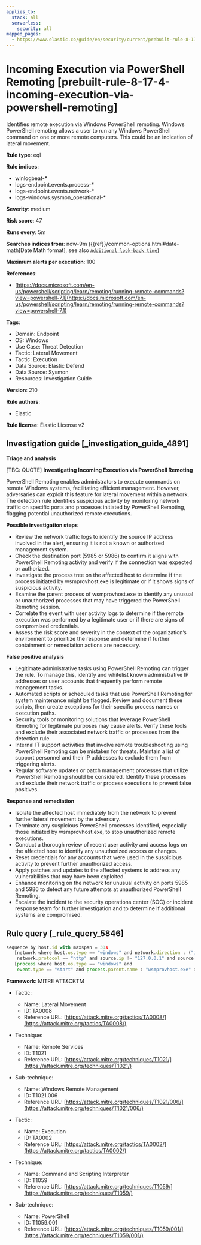 ```yaml
---
applies_to:
  stack: all
  serverless:
    security: all
mapped_pages:
  - https://www.elastic.co/guide/en/security/current/prebuilt-rule-8-17-4-incoming-execution-via-powershell-remoting.html
---
```


# Incoming Execution via PowerShell Remoting [prebuilt-rule-8-17-4-incoming-execution-via-powershell-remoting]

Identifies remote execution via Windows PowerShell remoting. Windows PowerShell remoting allows a user to run any Windows PowerShell command on one or more remote computers. This could be an indication of lateral movement.

**Rule type**: eql

**Rule indices**:

* winlogbeat-*
* logs-endpoint.events.process-*
* logs-endpoint.events.network-*
* logs-windows.sysmon_operational-*

**Severity**: medium

**Risk score**: 47

**Runs every**: 5m

**Searches indices from**: now-9m ({{ref}}/common-options.html#date-math[Date Math format], see also [`Additional look-back time`](docs-content://solutions/security/detect-and-alert/create-detection-rule.md#rule-schedule))

**Maximum alerts per execution**: 100

**References**:

* [https://docs.microsoft.com/en-us/powershell/scripting/learn/remoting/running-remote-commands?view=powershell-7.1](https://docs.microsoft.com/en-us/powershell/scripting/learn/remoting/running-remote-commands?view=powershell-7.1)

**Tags**:

* Domain: Endpoint
* OS: Windows
* Use Case: Threat Detection
* Tactic: Lateral Movement
* Tactic: Execution
* Data Source: Elastic Defend
* Data Source: Sysmon
* Resources: Investigation Guide

**Version**: 210

**Rule authors**:

* Elastic

**Rule license**: Elastic License v2

## Investigation guide [_investigation_guide_4891]

**Triage and analysis**

[TBC: QUOTE]
**Investigating Incoming Execution via PowerShell Remoting**

PowerShell Remoting enables administrators to execute commands on remote Windows systems, facilitating efficient management. However, adversaries can exploit this feature for lateral movement within a network. The detection rule identifies suspicious activity by monitoring network traffic on specific ports and processes initiated by PowerShell Remoting, flagging potential unauthorized remote executions.

**Possible investigation steps**

* Review the network traffic logs to identify the source IP address involved in the alert, ensuring it is not a known or authorized management system.
* Check the destination port (5985 or 5986) to confirm it aligns with PowerShell Remoting activity and verify if the connection was expected or authorized.
* Investigate the process tree on the affected host to determine if the process initiated by wsmprovhost.exe is legitimate or if it shows signs of suspicious activity.
* Examine the parent process of wsmprovhost.exe to identify any unusual or unauthorized processes that may have triggered the PowerShell Remoting session.
* Correlate the event with user activity logs to determine if the remote execution was performed by a legitimate user or if there are signs of compromised credentials.
* Assess the risk score and severity in the context of the organization’s environment to prioritize the response and determine if further containment or remediation actions are necessary.

**False positive analysis**

* Legitimate administrative tasks using PowerShell Remoting can trigger the rule. To manage this, identify and whitelist known administrative IP addresses or user accounts that frequently perform remote management tasks.
* Automated scripts or scheduled tasks that use PowerShell Remoting for system maintenance might be flagged. Review and document these scripts, then create exceptions for their specific process names or execution paths.
* Security tools or monitoring solutions that leverage PowerShell Remoting for legitimate purposes may cause alerts. Verify these tools and exclude their associated network traffic or processes from the detection rule.
* Internal IT support activities that involve remote troubleshooting using PowerShell Remoting can be mistaken for threats. Maintain a list of support personnel and their IP addresses to exclude them from triggering alerts.
* Regular software updates or patch management processes that utilize PowerShell Remoting should be considered. Identify these processes and exclude their network traffic or process executions to prevent false positives.

**Response and remediation**

* Isolate the affected host immediately from the network to prevent further lateral movement by the adversary.
* Terminate any suspicious PowerShell processes identified, especially those initiated by wsmprovhost.exe, to stop unauthorized remote executions.
* Conduct a thorough review of recent user activity and access logs on the affected host to identify any unauthorized access or changes.
* Reset credentials for any accounts that were used in the suspicious activity to prevent further unauthorized access.
* Apply patches and updates to the affected systems to address any vulnerabilities that may have been exploited.
* Enhance monitoring on the network for unusual activity on ports 5985 and 5986 to detect any future attempts at unauthorized PowerShell Remoting.
* Escalate the incident to the security operations center (SOC) or incident response team for further investigation and to determine if additional systems are compromised.


## Rule query [_rule_query_5846]

```js
sequence by host.id with maxspan = 30s
   [network where host.os.type == "windows" and network.direction : ("incoming", "ingress") and destination.port in (5985, 5986) and
    network.protocol == "http" and source.ip != "127.0.0.1" and source.ip != "::1"]
   [process where host.os.type == "windows" and
    event.type == "start" and process.parent.name : "wsmprovhost.exe" and not process.executable : "?:\\Windows\\System32\\conhost.exe"]
```

**Framework**: MITRE ATT&CKTM

* Tactic:

    * Name: Lateral Movement
    * ID: TA0008
    * Reference URL: [https://attack.mitre.org/tactics/TA0008/](https://attack.mitre.org/tactics/TA0008/)

* Technique:

    * Name: Remote Services
    * ID: T1021
    * Reference URL: [https://attack.mitre.org/techniques/T1021/](https://attack.mitre.org/techniques/T1021/)

* Sub-technique:

    * Name: Windows Remote Management
    * ID: T1021.006
    * Reference URL: [https://attack.mitre.org/techniques/T1021/006/](https://attack.mitre.org/techniques/T1021/006/)

* Tactic:

    * Name: Execution
    * ID: TA0002
    * Reference URL: [https://attack.mitre.org/tactics/TA0002/](https://attack.mitre.org/tactics/TA0002/)

* Technique:

    * Name: Command and Scripting Interpreter
    * ID: T1059
    * Reference URL: [https://attack.mitre.org/techniques/T1059/](https://attack.mitre.org/techniques/T1059/)

* Sub-technique:

    * Name: PowerShell
    * ID: T1059.001
    * Reference URL: [https://attack.mitre.org/techniques/T1059/001/](https://attack.mitre.org/techniques/T1059/001/)



